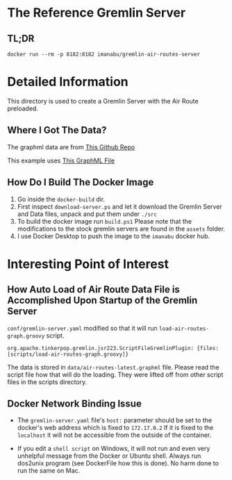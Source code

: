 # The Reference Gremlin Server

## TL;DR

    docker run --rm -p 8182:8182 imanabu/gremlin-air-routes-server

# Detailed Information

This directory is used to create a Gremlin Server with the Air Route preloaded. 

## Where I Got The Data?

The graphml data are from [This Github Repo](https://github.com/krlawrence/graph/tree/master/sample-data)

This example uses [This GraphML File](https://github.com/krlawrence/graph/tree/master/sample-data)

## How Do I Build The Docker Image

1. Go inside the `docker-build` dir.
2. First inspect `download-server.ps` and let it download the Gremlin Server and Data files, unpack and put them under
   `./src`
3. To build the docker image run `build.ps1` Please note that the modifications to the stock gremlin servers are found
   in the `assets` folder.
4. I use Docker Desktop to push the image to the `imanabu` docker hub.

# Interesting Point of Interest

## How Auto Load of Air Route Data File is Accomplished Upon Startup of the Gremlin Server

`conf/gremlin-server.yaml` modified so that it will run `load-air-routes-graph.groovy` script. 

    org.apache.tinkerpop.gremlin.jsr223.ScriptFileGremlinPlugin: {files: [scripts/load-air-routes-graph.groovy]}

The data is stored in `data/air-routes-latest.graphml` file. Please read the script file how that will do the
loading. They were lifted off from other script files in the scripts directory. 

## Docker Network Binding Issue

* The `gremlin-server.yaml` file's `host:` parameter should be set to the docker's web address which is fixed to
`172.17.0.2` If it is fixed to the `localhost` it will not be accessible from the outside of the container.

* If you edit a `shell script` on Windows, it will not run and even very unhelpful message from the Docker or Ubuntu
  shell. Always run dos2unix program (see DockerFile how this is done). No harm done to run the same on Mac.
